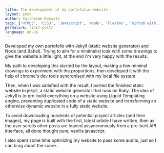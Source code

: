 ```yaml
---
title: The development of my portofolio website
layout: post
author: Guilherme Rossato
tags: ['HTML5', 'CSS3', 'Javascript', 'Node', 'Flexbox', 'Github with Jekyll']
permalink: first-post/
language: en-us
---
```


Developed my own portofolio with Jekyll (static website generator) and Node (and Babel). Trying to aim for a minimalist look with some drawings to give the website a little light, at the end i'm very happy with the results.

My path to developing this started by the layout, making a few minimal drawings to experiment with the proportions, then developed it with the help of chrome's dev tools syncronised with my local file system.

Then, when I was satisfied with the result, I ported the finished static website to jekyll, a static website generator that runs on Ruby. The idea of Jekyll is to pre-build everything on a website using Liquid Templating engine, preventing duplicated code of a static website and transforming an otherwise dynamic website in a fully static website.

To avoid downloading hundreds of potential project articles (and their images), my page is built with the first, latest article I have written, then as the user scrolls other posts are loaded assyncronously from a pre-built API interface, all done thought pure, vanilla javascript.

I also spent some time optimizing my website to pass some audits, just so I can brag about the score.